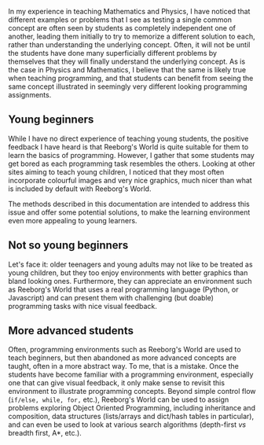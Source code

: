In my experience in teaching Mathematics and Physics, I have noticed that different examples or problems that I see as testing a single common concept are often seen by students as completely independent one of another, leading them initially to try to memorize a different solution to each, rather than understanding the underlying concept. Often, it will not be until the students have done many superficially different problems by themselves that they will finally understand the underlying concept.  As is the case in Physics and Mathematics, I believe that the same is likely true when teaching programming, and that students can benefit from seeing the same concept illustrated in seemingly very different looking programming assignments.

## Young beginners

While I have no direct experience of teaching young students, the positive feedback I have heard is that Reeborg's World is quite suitable for them to learn the basics of programming.  However, I gather that some students may get bored as each programming task resembles the others.  Looking at other sites aiming to teach young children, I noticed that they most often incorporate colourful images and very nice graphics, much nicer than what is included by default with Reeborg's World.

The methods described in this documentation are intended to address this issue and offer some potential solutions, to make the learning environment even more appealing to young learners.

## Not so young beginners

Let's face it: older teenagers and young adults may not like to be treated as young children, but they too enjoy environments with better graphics than bland looking ones. Furthermore, they can appreciate an environment such as Reeborg's World that uses a real programming language (Python, or Javascript) and can present them with challenging (but doable) programming tasks with nice visual feedback.

## More advanced students

Often, programming environments such as Reeborg's World are used to teach beginners, but then abandoned as more advanced concepts are taught, often in a more abstract way. To me, that is a mistake. Once the students have become familiar with a programming environment, especially one that can give visual feedback, it only make sense to revisit this environment to illustrate programming concepts. Beyond simple control flow (`if/else, while, for,` etc.), Reeborg's World can be used to assign problems exploring Object Oriented Programming, including inheritance and composition, data structures (lists/arrays and dict/hash tables in particular), and can even be used to look at various search algorithms (depth-first _vs_ breadth first, A*, etc.).
